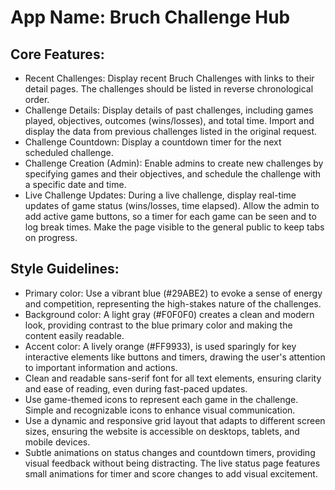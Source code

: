 # **App Name**: Bruch Challenge Hub

## Core Features:

- Recent Challenges: Display recent Bruch Challenges with links to their detail pages. The challenges should be listed in reverse chronological order.
- Challenge Details: Display details of past challenges, including games played, objectives, outcomes (wins/losses), and total time. Import and display the data from previous challenges listed in the original request.
- Challenge Countdown: Display a countdown timer for the next scheduled challenge.
- Challenge Creation (Admin): Enable admins to create new challenges by specifying games and their objectives, and schedule the challenge with a specific date and time.
- Live Challenge Updates: During a live challenge, display real-time updates of game status (wins/losses, time elapsed). Allow the admin to add active game buttons, so a timer for each game can be seen and to log break times. Make the page visible to the general public to keep tabs on progress.

## Style Guidelines:

- Primary color: Use a vibrant blue (#29ABE2) to evoke a sense of energy and competition, representing the high-stakes nature of the challenges.
- Background color: A light gray (#F0F0F0) creates a clean and modern look, providing contrast to the blue primary color and making the content easily readable.
- Accent color: A lively orange (#FF9933), is used sparingly for key interactive elements like buttons and timers, drawing the user's attention to important information and actions.
- Clean and readable sans-serif font for all text elements, ensuring clarity and ease of reading, even during fast-paced updates.
- Use game-themed icons to represent each game in the challenge. Simple and recognizable icons to enhance visual communication.
- Use a dynamic and responsive grid layout that adapts to different screen sizes, ensuring the website is accessible on desktops, tablets, and mobile devices.
- Subtle animations on status changes and countdown timers, providing visual feedback without being distracting. The live status page features small animations for timer and score changes to add visual excitement.